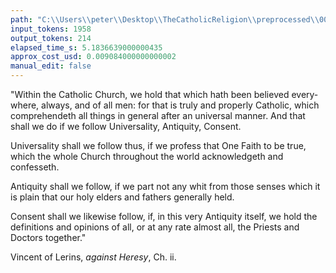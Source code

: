 ```yaml
---
path: "C:\\Users\\peter\\Desktop\\TheCatholicReligion\\preprocessed\\00020.jpg"
input_tokens: 1958
output_tokens: 214
elapsed_time_s: 5.1836639000000435
approx_cost_usd: 0.009084000000000002
manual_edit: false
---
```

"Within the Catholic Church, we hold
that which hath been believed every-
where, always, and of all men: for that
is truly and properly Catholic, which
comprehendeth all things in general after
an universal manner. And that shall we
do if we follow Universality, Antiquity,
Consent.

Universality shall we follow thus, if
we profess that One Faith to be true,
which the whole Church throughout the
world acknowledgeth and confesseth.

Antiquity shall we follow, if we part
not any whit from those senses which
it is plain that our holy elders and
fathers generally held.

Consent shall we likewise follow, if,
in this very Antiquity itself, we hold the
definitions and opinions of all, or at any
rate almost all, the Priests and Doctors
together."

Vincent of Lerins, *against Heresy*, Ch. ii.